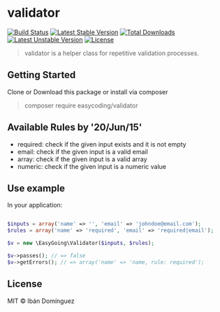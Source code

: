 # validator

[![Build Status](https://travis-ci.org/ibandominguez/validator.svg?branch=travis)](https://travis-ci.org/ibandominguez/validator)
[![Latest Stable Version](https://poser.pugx.org/easycoding/validator/v/stable)](https://packagist.org/packages/easycoding/validator) [![Total Downloads](https://poser.pugx.org/easycoding/validator/downloads)](https://packagist.org/packages/easycoding/validator) [![Latest Unstable Version](https://poser.pugx.org/easycoding/validator/v/unstable)](https://packagist.org/packages/easycoding/validator) [![License](https://poser.pugx.org/easycoding/validator/license)](https://packagist.org/packages/easycoding/validator)

> validator is a helper class for repetitive validation processes.

## Getting Started

Clone or Download this package or install via composer

> composer require easycoding/validator

## Available Rules by '20/Jun/15'

* required: check if the given input exists and it is not empty
* email: check if the given input is a valid email
* array: check if the given input is a valid array
* numeric: check if the given input is a numeric value

## Use example

In your application:

```php

$inputs = array('name' => '', 'email' => 'johndoe@email.com');
$rules = array('name' => 'required', 'email' => 'required|email');

$v = new \EasyGoing\Validator($inputs, $rules);

$v->passes(); // => false
$v->getErrors(); // => array('name' => 'name, rule: required');

```

## License

MIT © Ibán Domínguez

